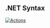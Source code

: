 ## .NET Syntax

[![Actions](https://github.com/wk-j/dotnet-syntax/workflows/dotnet/badge.svg)](https://github.com/wk-j/dotnet-syntax/actions)